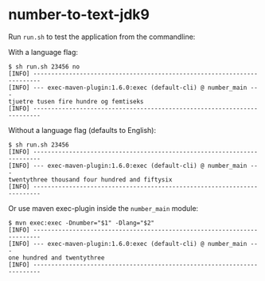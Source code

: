 # number-to-text-jdk9

Run `run.sh` to test the application from the commandline:

With a language flag:
```
$ sh run.sh 23456 no
[INFO] ------------------------------------------------------------------------
[INFO] --- exec-maven-plugin:1.6.0:exec (default-cli) @ number_main ---
tjuetre tusen fire hundre og femtiseks
[INFO] ------------------------------------------------------------------------
```

Without a language flag (defaults to English):
```
$ sh run.sh 23456
[INFO] ------------------------------------------------------------------------
[INFO] --- exec-maven-plugin:1.6.0:exec (default-cli) @ number_main ---
twentythree thousand four hundred and fiftysix
[INFO] ------------------------------------------------------------------------
```

Or use maven exec-plugin inside the `number_main` module:

```
$ mvn exec:exec -Dnumber="$1" -Dlang="$2"
[INFO] ------------------------------------------------------------------------
[INFO] --- exec-maven-plugin:1.6.0:exec (default-cli) @ number_main ---
one hundred and twentythree
[INFO] ------------------------------------------------------------------------
```
